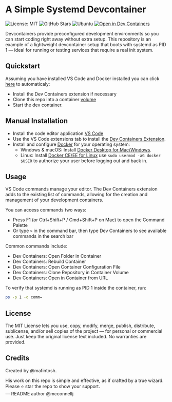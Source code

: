 # A Simple Systemd Devcontainer

![License: MIT](https://img.shields.io/badge/License-MIT-yellow.svg?style=flat) 
![GitHub Stars](https://img.shields.io/github/stars/chuxel/systemd-devcontainer?style=flat) 
![Ubuntu](https://img.shields.io/badge/Ubuntu-E95420?style=flat&logo=ubuntu&logoColor=white) 
[![Open in Dev Containers](https://img.shields.io/static/v1?label=Dev%20Containers&message=Open&color=blue&style=flat)](https://vscode.dev/redirect?url=vscode://ms-vscode-remote.remote-containers/cloneInVolume?url=https://github.com/Chuxel/systemd-devcontainer)

Devcontainers provide preconfigured development environments so you can start coding right away without extra setup. This repository is an example of a lightweight devcontainer setup that boots with systemd as PID 1 — ideal for running or testing services that require a real init system.

## Quickstart

Assuming you have installed VS Code and Docker installed you can click [here](https://vscode.dev/redirect?url=vscode://ms-vscode-remote.remote-containers/cloneInVolume?url=https://github.com/Chuxel/systemd-devcontainer) to automaticaly: 
- Install the Dev Containers extension if necessary
- Clone this repo into a container [volume](https://code.visualstudio.com/remote/advancedcontainers/improve-performance#_use-clone-repository-in-container-volume)
- Start the dev container.

## Manual Installation

- Install the code editor application [VS Code](https://code.visualstudio.com/)
- Use the VS Code extensions tab to install the [Dev Containers Extension](https://marketplace.visualstudio.com/items?itemName=ms-vscode-remote.remote-containers).
- Install and configure [Docker](https://www.docker.com/get-started) for your operating system:
    - Windows & macOS: Install [Docker Desktop for Mac/Windows](https://www.docker.com/products/docker-desktop).
    - Linux: Install [Docker CE/EE for Linux](https://docs.docker.com/install/#supported-platforms) use `sudo usermod -aG docker $USER` to authorize your user before logging out and back in.

## Usage

VS Code commands manage your editor. The Dev Containers extension adds to the existing list of commands, allowing for the creation and management of your development containers.

You can access commands two ways:

- Press F1 (or Ctrl+Shift+P / Cmd+Shift+P on Mac) to open the Command Palette  
- Or type `>` in the command bar, then type Dev Containers to see available commands in the search bar

Common commands include:

- Dev Containers: Open Folder in Container  
- Dev Containers: Rebuild Container  
- Dev Containers: Open Container Configuration File  
- Dev Containers: Clone Repository in Container Volume  
- Dev Containers: Open in Container from URL

To verify that systemd is running as PID 1 inside the container, run:

```bash
ps -p 1 -o comm=
```

## License

The MIT License lets you use, copy, modify, merge, publish, distribute, sublicense, and/or sell copies of the project — for personal or commercial use. Just keep the original license text included. No warranties are provided.

## Credits

Created by @mafintosh.

His work on this repo is simple and effective, as if crafted by a true wizard. Please ⭐ star the repo to show your support.  
— README author @mcconnellj